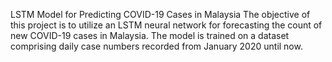 LSTM Model for Predicting COVID-19 Cases in Malaysia
The objective of this project is to utilize an LSTM neural network for forecasting the count of new COVID-19 cases in Malaysia. The model is trained on a dataset comprising daily case numbers recorded from January 2020 until now.
